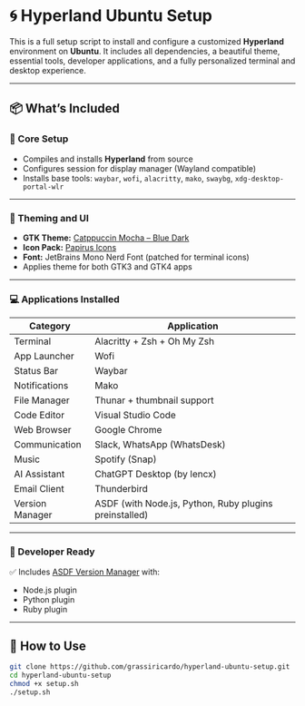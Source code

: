 # 🌀 Hyperland Ubuntu Setup

This is a full setup script to install and configure a customized **Hyperland** environment on **Ubuntu**. It includes all dependencies, a beautiful theme, essential tools, developer applications, and a fully personalized terminal and desktop experience.

---

## 📦 What’s Included

### 🔧 Core Setup

- Compiles and installs **Hyperland** from source
- Configures session for display manager (Wayland compatible)
- Installs base tools: `waybar`, `wofi`, `alacritty`, `mako`, `swaybg`, `xdg-desktop-portal-wlr`

---

### 🎨 Theming and UI

- **GTK Theme:** [Catppuccin Mocha – Blue Dark](https://github.com/catppuccin/gtk)
- **Icon Pack:** [Papirus Icons](https://github.com/PapirusDevelopmentTeam/papirus-icon-theme)
- **Font:** JetBrains Mono Nerd Font (patched for terminal icons)
- Applies theme for both GTK3 and GTK4 apps

---

### 💻 Applications Installed

| Category           | Application                  |
|--------------------|------------------------------|
| Terminal           | Alacritty + Zsh + Oh My Zsh  |
| App Launcher       | Wofi                          |
| Status Bar         | Waybar                        |
| Notifications      | Mako                          |
| File Manager       | Thunar + thumbnail support    |
| Code Editor        | Visual Studio Code            |
| Web Browser        | Google Chrome                 |
| Communication      | Slack, WhatsApp (WhatsDesk)   |
| Music              | Spotify (Snap)                |
| AI Assistant       | ChatGPT Desktop (by lencx)    |
| Email Client       | Thunderbird                   |
| Version Manager    | ASDF (with Node.js, Python, Ruby plugins preinstalled) |

---

### 🧰 Developer Ready

✅ Includes [ASDF Version Manager](https://github.com/asdf-vm/asdf) with:

- Node.js plugin
- Python plugin
- Ruby plugin

---

## 🚀 How to Use

```bash
git clone https://github.com/grassiricardo/hyperland-ubuntu-setup.git
cd hyperland-ubuntu-setup
chmod +x setup.sh
./setup.sh